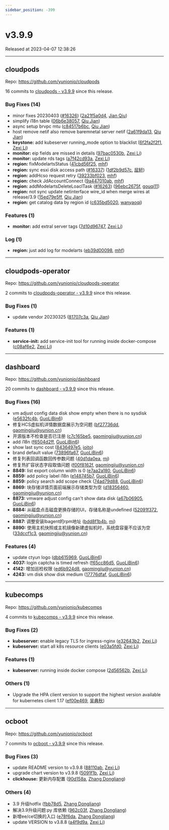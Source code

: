```yaml
---
sidebar_position: -399
---
```


# v3.9.9

Released at 2023-04-07 12:38:26

-----

## cloudpods

Repo: https://github.com/yunionio/cloudpods

16 commits to [cloudpods - v3.9.9] since this release.

### Bug Fixes (14)
- minor fixes 20230403 ([#16326](https://github.com/yunionio/cloudpods/issues/16326)) ([2a21f5a0d4](https://github.com/yunionio/cloudpods/commit/2a21f5a0d445f049c1d4840041fd4c2845aac144), [Jian Qiu](mailto:swordqiu@gmail.com))
- simplify i18n table ([06b6e38057](https://github.com/yunionio/cloudpods/commit/06b6e380570dfef3221e54370521e5f164119e0c), [Qiu Jian](mailto:qiujian@yunionyun.com))
- async setup brvpc mtu ([c84517b6bc](https://github.com/yunionio/cloudpods/commit/c84517b6bc8b15db3ccf92d285eef8ee93494d6c), [Qiu Jian](mailto:qiujian@yunionyun.com))
- host remove netif also remove baremnetal server netif ([2a61f9da13](https://github.com/yunionio/cloudpods/commit/2a61f9da13912b6e56bc6ce32a0bea3d3e383a77), [Qiu Jian](mailto:qiujian@yunionyun.com))
- **keystone:** add kubeserver running_mode option to blacklist ([6f2fa2f2f1](https://github.com/yunionio/cloudpods/commit/6f2fa2f2f1c69a87f61b06c2ff4ea0804525b80d), [Zexi Li](mailto:zexi.li@icloud.com))
- **monitor:** eip fields are missed in details ([97bac0530b](https://github.com/yunionio/cloudpods/commit/97bac0530be068226272327c208b6694c82389f7), [Zexi Li](mailto:zexi.li@icloud.com))
- **monitor:** update rds tags ([a7f42cd93a](https://github.com/yunionio/cloudpods/commit/a7f42cd93a41c9e1f0556c9ae0198993157cba70), [Zexi Li](mailto:zexi.li@icloud.com))
- **region:** fixModelartsStatus ([41cbd56f25](https://github.com/yunionio/cloudpods/commit/41cbd56f2584e4a053dae31abccffc8c727ce69e), [mhf](mailto:mhf1018763435@163.com))
- **region:** sync esxi disk access path ([#16337](https://github.com/yunionio/cloudpods/issues/16337)) ([1df2b9d57c](https://github.com/yunionio/cloudpods/commit/1df2b9d57c88b8c87de2e429f6f7a29826448491), [屈轩](mailto:qu_xuan@icloud.com))
- **region:** addHcso request retry ([39233bf023](https://github.com/yunionio/cloudpods/commit/39233bf0237b3055630d88ccdeed25c4552d2d83), [mhf](mailto:mhf1018763435@163.com))
- **region:** check JdAccountConnect ([9a447010ab](https://github.com/yunionio/cloudpods/commit/9a447010ab0b4dd98f7b3d4259b506809557449c), [mhf](mailto:mhf1018763435@163.com))
- **region:** addModelartsDeleteLoaclTask ([#16263](https://github.com/yunionio/cloudpods/issues/16263)) ([96ebc2675f](https://github.com/yunionio/cloudpods/commit/96ebc2675fd6b31d8974b3c568fd9056a08f3bc0), [gouqi11](mailto:66834753+gouqi11@users.noreply.github.com))
- **region:** not sync update netinterface wire_id when merge wires at release/3.9 ([15ed79e5ff](https://github.com/yunionio/cloudpods/commit/15ed79e5ff298dec73e78e16fea2cbfe6465509d), [Qiu Jian](mailto:qiujian@yunionyun.com))
- **region:** get catalog data by region id ([c635bd5020](https://github.com/yunionio/cloudpods/commit/c635bd50200a8475a0f5e8bb6e1c267715dd87d7), [wanyaoqi](mailto:d3lx.yq@gmail.com))

### Features (1)
- **monitor:** add extral server tags ([7d10d96747](https://github.com/yunionio/cloudpods/commit/7d10d967474d4a55ca7ff71b269680747d494962), [Zexi Li](mailto:zexi.li@icloud.com))

### Log (1)
- **region:** just add log for modelarts ([eb39d00098](https://github.com/yunionio/cloudpods/commit/eb39d00098dfb5544d67f0180dbd9ddc8acc737f), [mhf](mailto:mhf1018763435@163.com))

[cloudpods - v3.9.9]: https://github.com/yunionio/cloudpods/compare/v3.9.8...v3.9.9
-----

## cloudpods-operator

Repo: https://github.com/yunionio/cloudpods-operator

2 commits to [cloudpods-operator - v3.9.9] since this release.

### Bug Fixes (1)
- update vendor 20230325 ([81707c3a](https://github.com/yunionio/cloudpods-operator/commit/81707c3ad2645cc3ef5a992f80512fcedb5aed65), [Qiu Jian](mailto:qiujian@yunionyun.com))

### Features (1)
- **service-init:** add service-init tool for running inside docker-compose ([c08af6e2](https://github.com/yunionio/cloudpods-operator/commit/c08af6e206968fbfb5beadf32bfe65d87e6534ca), [Zexi Li](mailto:zexi.li@icloud.com))

[cloudpods-operator - v3.9.9]: https://github.com/yunionio/cloudpods-operator/compare/v3.9.8...v3.9.9
-----

## dashboard

Repo: https://github.com/yunionio/dashboard

20 commits to [dashboard - v3.9.9] since this release.

### Bug Fixes (16)
- vm adjust config data disk show empty when there is no sysdisk ([e5632fc4b](https://github.com/yunionio/dashboard/commit/e5632fc4b9c9f563e8a7e15afd7106b499c6499d), [GuoLiBin6](mailto:glbin533@163.com))
- 修复HCS虚拟机详情数据盘展示为空问题 ([bf27736dd](https://github.com/yunionio/dashboard/commit/bf27736ddc2eb3dc62b1ba67b29b1e01e681b5b6), [gaomingjiu@yunion.cn](mailto:gaomingjiu@yunion.cn))
- 开源版本不检查是否已注册 ([c7c165be5](https://github.com/yunionio/dashboard/commit/c7c165be578d57180fe029045ffc25a85aa39f1c), [gaomingjiu@yunion.cn](mailto:gaomingjiu@yunion.cn))
- add i18n ([f6504d2ff](https://github.com/yunionio/dashboard/commit/f6504d2ff2ada3065319a92191d8fb8c07d70c41), [GuoLiBin6](mailto:glbin533@163.com))
- show last sync cost ([8436497e5](https://github.com/yunionio/dashboard/commit/8436497e5a4d5b4ca815158ffc92b32c8dd6952f), [ioito](mailto:qu_xuan@icloud.com))
- brand default value ([73896fa67](https://github.com/yunionio/dashboard/commit/73896fa6736ff2aeb4ef0a5d276d8f0b687219e1), [GuoLiBin6](mailto:glbin533@163.com))
- 修复列表回调函数回传参数问题 ([40d1da0ea](https://github.com/yunionio/dashboard/commit/40d1da0ea8adbaa1d29ce67421f27fda22f1460d), [mj](mailto:gaomingjiu@yunion.cn))
- 修复热扩容状态字段取值问题 ([f00f8162f](https://github.com/yunionio/dashboard/commit/f00f8162fcfd1e56b8d29e6da6c8bdb4c969b456), [gaomingjiu@yunion.cn](mailto:gaomingjiu@yunion.cn))
- **8849:** list export column width is 0 ([e7aa2a180](https://github.com/yunionio/dashboard/commit/e7aa2a180c9731ceb1a2c26415b7c2708edbfba8), [GuoLiBin6](mailto:glbin533@163.com))
- **8859:** add policy label i18n ([e148745b7](https://github.com/yunionio/dashboard/commit/e148745b7cd2cb95cbb7fa2da2105ce4169aa9ee), [GuoLiBin6](mailto:glbin533@163.com))
- **8859:** policy search add scope check ([74ad79d88](https://github.com/yunionio/dashboard/commit/74ad79d88699facecbee248d5491e173fed50036), [GuoLiBin6](mailto:glbin533@163.com))
- **8869:** 块存储详情页面前端展示存储类型为空 ([d18356460](https://github.com/yunionio/dashboard/commit/d18356460fc9f105e9bc80c20e3cabd6789cd376), [gaomingjiu@yunion.cn](mailto:gaomingjiu@yunion.cn))
- **8873:** vmware adjust config can't show data disk ([a67b06905](https://github.com/yunionio/dashboard/commit/a67b0690590a59221691cd397c6c044389a3275f), [GuoLiBin6](mailto:glbin533@163.com))
- **8884:** 从磁盘点击磁盘更换存储的UI，存储名称是undefined ([52091f372](https://github.com/yunionio/dashboard/commit/52091f372bb6c83d5c078c23a6971e098b899040), [gaomingjiu@yunion.cn](mailto:gaomingjiu@yunion.cn))
- **8887:** 调整安装lbagent的rpm地址 ([bdd8f1b4b](https://github.com/yunionio/dashboard/commit/bdd8f1b4ba75fd49df2519484ad8d753076731f5), [mj](mailto:gaomingjiu@yunion.cn))
- **8890:** 使用主机快照或主机镜像新建虚拟机时，系统盘容量不应该为空 ([33dccf1c3](https://github.com/yunionio/dashboard/commit/33dccf1c3a8895f1696ffbe73ec939df09e93e3e), [gaomingjiu@yunion.cn](mailto:gaomingjiu@yunion.cn))

### Features (4)
- update ctyun logo ([dbb615969](https://github.com/yunionio/dashboard/commit/dbb615969cfb0a5595a2d00576f830823503a3e2), [GuoLiBin6](mailto:glbin533@163.com))
- **4037:** login captcha is timed refresh ([f65cc86d5](https://github.com/yunionio/dashboard/commit/f65cc86d5c6b5250a91432da2cb5403163ff6b61), [GuoLiBin6](mailto:glbin533@163.com))
- **4142:** 增加巡检权限 ([ed6b924d8](https://github.com/yunionio/dashboard/commit/ed6b924d899a7e596ed1f0bc442ff95ea7fba1e0), [gaomingjiu@yunion.cn](mailto:gaomingjiu@yunion.cn))
- **4243:** vm disk show disk medium ([17776dfaf](https://github.com/yunionio/dashboard/commit/17776dfaf421f28cdb847d70c5b9e4f4b012e8f9), [GuoLiBin6](mailto:glbin533@163.com))

[dashboard - v3.9.9]: https://github.com/yunionio/dashboard/compare/v3.9.8...v3.9.9
-----

## kubecomps

Repo: https://github.com/yunionio/kubecomps

4 commits to [kubecomps - v3.9.9] since this release.

### Bug Fixes (2)
- **kubeserver:** enable legacy TLS for ingress-nginx ([e32643b2](https://github.com/yunionio/kubecomps/commit/e32643b22242bc15dd4a7d3588eac8abf480ee25), [Zexi Li](mailto:zexi.li@icloud.com))
- **kubeserver:** start all k8s resource clients ([e03a5fd0](https://github.com/yunionio/kubecomps/commit/e03a5fd0ad1cc2fddc125fa1db265a0427d95513), [Zexi Li](mailto:zexi.li@icloud.com))

### Features (1)
- **kubeserver:** running inside docker compose ([2d56562b](https://github.com/yunionio/kubecomps/commit/2d56562b3cf0eca05928c0fff03300157cad8c9a), [Zexi Li](mailto:zexi.li@icloud.com))

### Others (1)
- Upgrade the HPA client version to support the highest version available for kubernetes client 1.17 ([ef00e469](https://github.com/yunionio/kubecomps/commit/ef00e469617cc4fdd553c237a72fe1775f57b8d5), [吴典秋](mailto:wudianqiu@grgbanking.com))

[kubecomps - v3.9.9]: https://github.com/yunionio/kubecomps/compare/v3.9.8...v3.9.9
-----

## ocboot

Repo: https://github.com/yunionio/ocboot

7 commits to [ocboot - v3.9.9] since this release.

### Bug Fixes (3)
- update README version to v3.9.8 ([88110ab](https://github.com/yunionio/ocboo/commit/88110ab2f2a6939a33761964dedb3882c75c6d48), [Zexi Li](mailto:zexi.li@icloud.com))
- upgrade chart version to v3.9.8 ([5091f1b](https://github.com/yunionio/ocboo/commit/5091f1b7779c841c1924ce541b2cba585f392b2c), [Zexi Li](mailto:zexi.li@icloud.com))
- **clickhouse:** 更新内存配置 ([90d158a](https://github.com/yunionio/ocboo/commit/90d158aaab6705d0b2b77e51da2358e8fe6f2910), [Zhang Dongliang](mailto:zhangdongliang@yunion.cn))

### Others (4)
- 3.9 升级hotfix ([fbb78d5](https://github.com/yunionio/ocboo/commit/fbb78d5029b3400456f87082bc146d73b675b1d8), [Zhang Dongliang](mailto:zhangdongliang@yunion.cn))
- 解决3.9升级问题:py 库依赖 ([962c03f](https://github.com/yunionio/ocboo/commit/962c03f6d01e37f30430a72c31c19159944bcdad), [Zhang Dongliang](mailto:zhangdongliang@yunion.cn))
- 新增ee/ce切换的入口 ([e78f6da](https://github.com/yunionio/ocboo/commit/e78f6da759f3e9a0ed39902fcf8a87dc02b9e45e), [Zhang Dongliang](mailto:zhangdongliang@yunion.cn))
- update VERSION to v3.8.8 ([a4f9d9a](https://github.com/yunionio/ocboo/commit/a4f9d9a3ca53de504b06ad7752d06bf8c86c3ab2), [Zexi Li](mailto:zexi.li@icloud.com))

[ocboot - v3.9.9]: https://github.com/yunionio/ocboot/compare/v3.9.8...v3.9.9
